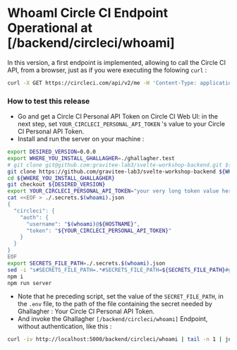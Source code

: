 # WhoamI Circle CI Endpoint Operational at [/backend/circleci/whoami]

In this version, a first endpoint is implemented, allowing to call the Circle CI API, from a browser, just as if you were executing the folowing `curl` :

```bash
curl -X GET https://circleci.com/api/v2/me -H 'Content-Type: application/json' -H 'Accept: application/json' -H "Circle-Token: ${CCI_TOKEN}" | jq .
```

### How to test this release

* Go and get a Circle CI Personal API Token on Circle CI Web UI: in the next step, set `YOUR_CIRCLECI_PERSONAL_API_TOKEN` 's value to your Circle CI Personal API Token.
* Install and run the server on your machine :
```bash
export DESIRED_VERSION=0.0.0
export WHERE_YOU_INSTALL_GHALLAGHER=./ghallagher.test
# git clone git@github.com:gravitee-lab3/svelte-workshop-backend.git ${WHERE_YOU_INSTALL_GHALLAGHER}
git clone https://github.com/gravitee-lab3/svelte-workshop-backend ${WHERE_YOU_INSTALL_GHALLAGHER}
cd ${WHERE_YOU_INSTALL_GHALLAGHER}
git checkout ${DESIRED_VERSION}
export YOUR_CIRCLECI_PERSONAL_API_TOKEN="your very long token value here"
cat <<EOF > ./.secrets.$(whoami).json
{
  "circleci": {
    "auth": {
      "username": "$(whoami)@${HOSTNAME}",
      "token": "${YOUR_CIRCLECI_PERSONAL_API_TOKEN}"
    }
  }
}
EOF
export SECRETS_FILE_PATH=./.secrets.$(whoami).json
sed -i "s#SECRETS_FILE_PATH=.*#SECRETS_FILE_PATH=${SECRETS_FILE_PATH}#g" ./.env
npm i
npm run server
```
* Note that he preceding script, set the value of the `SECRET_FILE_PATH`, in the `.env` file, to the path of the file containing the secret needed by Ghallagher : Your Circle CI Personal API Token.
* And invoke the Ghallagher `[/backend/circleci/whoami]` Endpoint, without authentication, like this :

```bash
curl -iv http://localhost:5000/backend/circleci/whoami | tail -n 1 | jq .
```
